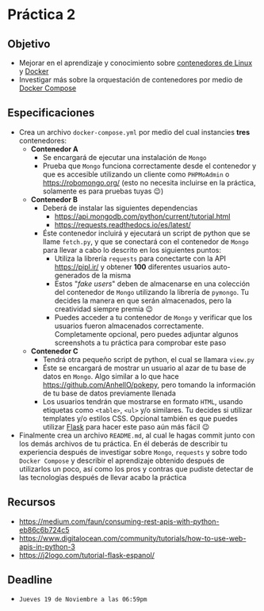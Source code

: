 # Práctica 2

## Objetivo

* Mejorar en el aprendizaje y conocimiento sobre [contenedores de Linux](https://linuxcontainers.org/) y [Docker](https://www.docker.com/)
* Investigar más sobre la orquestación de contenedores por medio de [Docker Compose](https://docs.docker.com/compose/)

## Especificaciones

* Crea un archivo `docker-compose.yml` por medio del cual instancies **tres** contenedores:
  * **Contenedor A**
    * Se encargará de ejecutar una instalación de `Mongo`
    * Prueba que `Mongo` funciona correctamente desde el contenedor y que es accesible utilizando un cliente como `PHPMoAdmin` o <https://robomongo.org/> (esto no necesita incluirse en la práctica, solamente es para pruebas tuyas :wink:)
  * **Contenedor B**
    * Deberá de instalar las siguientes dependencias
      * <https://api.mongodb.com/python/current/tutorial.html>
      * <https://requests.readthedocs.io/es/latest/>
    * Éste contenedor incluirá y ejecutará un script de python que se llame `fetch.py`, y que se conectará con el contenedor de `Mongo` para llevar a cabo lo descrito en los siguientes puntos:
      * Utiliza la librería `requests` para conectarte con la API <https://pipl.ir/> y obtener **100** diferentes usuarios auto-generados de la misma
      * Estos "_fake users_" deben de almacenarse en una colección del contenedor de `Mongo` utilizando la librería de `pymongo`. Tu decides la manera en que serán almacenados, pero la creatividad siempre premia :wink:
      * Puedes acceder a tu contenedor de `Mongo` y verificar que los usuarios fueron almacenados correctamente. Completamente opcional, pero puedes adjuntar algunos screenshots a tu práctica para comprobar este paso
  * **Contenedor C**
    * Tendrá otra pequeño script de python, el cual se llamara `view.py`
    * Éste se encargará de mostrar un usuario al azar de tu base de datos en `Mongo`. Algo similar a lo que hace <https://github.com/AnhellO/pokepy>, pero tomando la información de tu base de datos previamente llenada
    * Los usuarios tendrán que mostrarse en formato `HTML`, usando etiquetas como `<table>`, `<ul>` y/o similares. Tu decides si utilizar templates y/o estilos CSS. Opcional también es que puedes utilizar [Flask](https://flask.palletsprojects.com/en/1.1.x/) para hacer este paso aún más fácil :wink:
* Finalmente crea un archivo `README.md`, al cual le hagas commit junto con los demás archivos de tu práctica. En él deberás de describir tu experiencia después de investigar sobre `Mongo`, `requests` y sobre todo `Docker Compose` y describir el aprendizaje obtenido después de utilizarlos un poco, así como los pros y contras que pudiste detectar de las tecnologías después de llevar acabo la práctica

## Recursos

* <https://medium.com/faun/consuming-rest-apis-with-python-eb86c6b724c5>
* <https://www.digitalocean.com/community/tutorials/how-to-use-web-apis-in-python-3>
* <https://j2logo.com/tutorial-flask-espanol/>

## Deadline

* `Jueves 19 de Noviembre a las 06:59pm`
